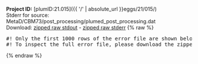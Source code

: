 **Project ID:** [plumID:21.015]({{ '/' | absolute_url }}eggs/21/015/)  
Stderr for source:  MetaD/CBM73/post_processing/plumed_post_processing.dat   
Download: [zipped raw stdout](plumed_post_processing.dat.plumed.stdout.txt.zip) - [zipped raw stderr](plumed_post_processing.dat.plumed.stderr.txt.zip) 
{% raw %}
<pre>
#! Only the first 1000 rows of the error file are shown below
#! To inspect the full error file, please download the zipped raw stderr file above
</pre>
{% endraw %}
